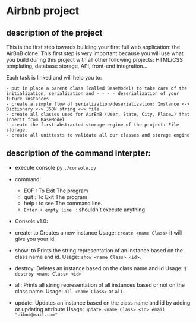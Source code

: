 # Airbnb project

## description of the project

This is the first step towards building your first full web application: the AirBnB clone. This first step is very important because you will use what you build during this project with all other following projects: HTML/CSS templating, database storage, API, front-end integration…

Each task is linked and will help you to:

    - put in place a parent class (called BaseModel) to take care of the initialization, serialization and - - - - deserialization of your future instances
    - create a simple flow of serialization/deserialization: Instance <-> Dictionary <-> JSON string <-> file
    - create all classes used for AirBnB (User, State, City, Place…) that inherit from BaseModel
    - create the first abstracted storage engine of the project: File storage.
    - create all unittests to validate all our classes and storage engine

## description of the command interpter:

- execute console py `./console.py`
- command:

  - EOF : To Exit The program
  - quit : To Exit The program
  - help : to see The command line.
  - `Enter + empty line ` : shouldn’t execute anything

- Console v1.0:

- create: to Creates a new instance Usage: `create <name Class>` it will give you your id.
- show: to Prints the string representation of an instance based on the class name and id.
  Usage: `show <name Class> <id>`.
- destroy: Deletes an instance based on the class name and id
  Usage: `$ destroy <name Class> <id>`
- all: Prints all string representation of all instances based or not on the class name.
  Usage: `all <name Class>` or `all`.
- update: Updates an instance based on the class name and id by adding or updating attribute
  Usage: `update <name Class> <id> email "aibnb@mail.com"`
